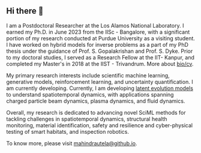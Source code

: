 ## Hi there 👋

I am a Postdoctoral Researcher at the Los Alamos National Laboratory. I earned my Ph.D. in June 2023 from the IISc - Bangalore, with a significant portion of my research conducted at Purdue University as a visiting student. I have worked on hybrid models for inverse problems as a part of my PhD thesis under the guidance of Prof. S. Gopalakrishan and Prof. S. Dyke. Prior to my doctoral studies, I served as a Research Fellow at the IIT- Kanpur, and completed my Master's in 2018 at the IIST - Trivandrum. More about [bio/cv](https://mahindrautela.github.io/bio/).

My primary research interests include scientific machine learning, generative models, reinforcement learning, and uncertainty quantification. I am currently developing. Currently, I am developing [latent evolution models](https://www.nature.com/articles/s41598-024-68944-0) to understand spatiotemporal dynamics, with applications spanning charged particle beam dynamics, plasma dynamics, and fluid dynamics.

Overall, my research is dedicated to advancing novel SciML methods for tackling challenges in spatiotemporal dynamics, structural health monitoring, material identification, safety and resilience and cyber-physical testing of smart habitats, and inspection robotics.

To know more, please visit [mahindrautela@github.io](https://mahindrautela.github.io/).
